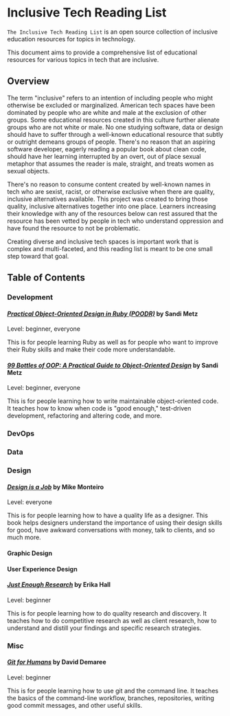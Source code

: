 # Inclusive Tech Reading List

`The Inclusive Tech Reading List` is an open source collection of inclusive education resources for topics in technology.

This document aims to provide a comprehensive list of educational resources for various topics in tech that are inclusive.

## Overview
The term "inclusive" refers to an intention of including people who might otherwise be excluded or marginalized. American tech spaces have been dominated by people who are white and male at the exclusion of other groups. Some educational resources created in this culture further alienate groups who are not white or male. No one studying software, data or design should have to suffer through a well-known educational resource that subtly or outright demeans groups of people. There's no reason that an aspiring software developer, eagerly reading a popular book about clean code, should have her learning interrupted by an overt, out of place sexual metaphor that assumes the reader is male, straight, and treats women as sexual objects.

There's no reason to consume content created by well-known names in tech who are sexist, racist, or otherwise exclusive when there are quality, inclusive alternatives available. This project was created to bring those quality, inclusive alternatives together into one place. Learners increasing their knowledge with any of the resources below can rest assured that the resource has been vetted by people in tech who understand oppression and have found the resource to not be problematic.

Creating diverse and inclusive tech spaces is important work that is complex and multi-faceted, and this reading list is meant to be one small step toward that goal.

## Table of Contents

### Development
#### [_Practical Object-Oriented Design in Ruby (POODR)_](https://www.sandimetz.com/products/) by Sandi Metz

Level: beginner, everyone

This is for people learning Ruby as well as for people who want to improve their Ruby skills and make their code more understandable.

#### [_99 Bottles of OOP: A Practical Guide to Object-Oriented Design_](https://www.sandimetz.com/products/) by Sandi Metz

Level: beginner, everyone

This is for people learning how to write maintainable object-oriented code. It teaches how to know when code is "good enough," test-driven development, refactoring and altering code, and more.

### DevOps

### Data

### Design
#### [_Design is a Job_](https://abookapart.com/products/design-is-a-job) by Mike Monteiro

Level: everyone

This is for people learning how to have a quality life as a designer. This book helps designers understand the importance of using their design skills for good, have awkward conversations with money, talk to clients, and so much more.

#### Graphic Design
#### User Experience Design
#### [_Just Enough Research_](https://abookapart.com/products/just-enough-research) by Erika Hall

Level: beginner

This is for people learning how to do quality research and discovery. It teaches how to do competitive research as well as client research, how to understand and distill your findings and specific research strategies.

### Misc
#### [_Git for Humans_](https://abookapart.com/products/git-for-humans) by David Demaree

Level: beginner

This is for people learning how to use git and the command line. It teaches the basics of the command-line workflow, branches, repositories, writing good commit messages, and other useful skills.
